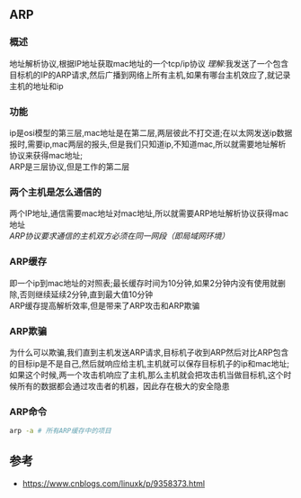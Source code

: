 ## ARP
### 概述
地址解析协议,根据IP地址获取mac地址的一个tcp/ip协议
*理解*:我发送了一个包含目标机的IP的ARP请求,然后广播到网络上所有主机,如果有哪台主机效应了,就记录主机的地址和ip
### 功能
ip是osi模型的第三层,mac地址是在第二层,两层彼此不打交道;在以太网发送ip数据报时,需要ip,mac两层的报头,但是我们只知道ip,不知道mac,所以就需要地址解析协议来获得mac地址;  
ARP是三层协议,但是工作的第二层
### 两个主机是怎么通信的
两个IP地址,通信需要mac地址对mac地址,所以就需要ARP地址解析协议获得mac地址  
*ARP协议要求通信的主机双方必须在同一网段（即局域网环境）*
### ARP缓存
即一个ip到mac地址的对照表;最长缓存时间为10分钟,如果2分钟内没有使用就删除,否则继续延续2分钟,直到最大值10分钟  
ARP缓存提高解析效率,但是带来了ARP攻击和ARP欺骗
### ARP欺骗
为什么可以欺骗,我们直到主机发送ARP请求,目标机子收到ARP然后对比ARP包含的目标ip是不是自己,然后就响应给主机,主机就可以保存目标机子的ip和mac地址;如果这个时候,两一个攻击机响应了主机,那么主机就会把攻击机当做目标机,这个时候所有的数据都会通过攻击者的机器，因此存在极大的安全隐患
### ARP命令
```bash
arp -a # 所有ARP缓存中的项目
```
## 参考
- https://www.cnblogs.com/linuxk/p/9358373.html